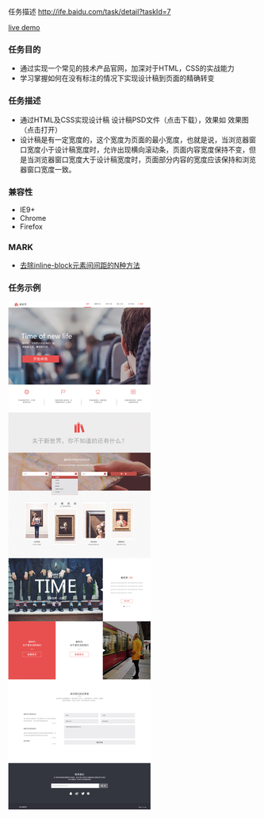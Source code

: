 任务描述  http://ife.baidu.com/task/detail?taskId=7

[live demo](http://www.zhenizhui.com/ife-2016/task7/index.html)

### 任务目的
+ 通过实现一个常见的技术产品官网，加深对于HTML，CSS的实战能力
+ 学习掌握如何在没有标注的情况下实现设计稿到页面的精确转变

### 任务描述
+ 通过HTML及CSS实现设计稿 设计稿PSD文件（点击下载），效果如 效果图（点击打开）
+ 设计稿是有一定宽度的，这个宽度为页面的最小宽度，也就是说，当浏览器窗口宽度小于设计稿宽度时，允许出现横向滚动条，页面内容宽度保持不变，但是当浏览器窗口宽度大于设计稿宽度时，页面部分内容的宽度应该保持和浏览器窗口宽度一致。

### 兼容性
+ IE9+
+ Chrome
+ Firefox

### MARK
+ [去除inline-block元素间间距的N种方法](http://www.zhangxinxu.com/wordpress/2012/04/inline-block-space-remove-%E5%8E%BB%E9%99%A4%E9%97%B4%E8%B7%9D/)

### 任务示例
![github](https://github.com/zhenizhui/Baidu-IFE-FontEnd/blob/master/task7/img/task7-demo.jpg)



